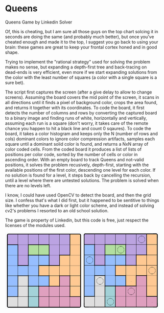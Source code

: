 # Queens
Queens Game by Linkedin Solver

Of, this is cheating, but I am sure all those guys on the top chart solcing it in seconds are doing the same (and probably much better), but once you've cheated enough and made it to the top, I suggest you go back to using your brain: these games are great to keep your frontal cortex honed and in good shape.

Trying to implement the "rational strategy" used for solving the problem makes no sense, but expanding a depth-first tree and back-tracing on dead-ends is very efficient, even more if we start expanding solutions from the color with the least number of squares (a color with a single square is a sure bet).

The script first captures the screen (after a give delay to allow to change screens). Assuming the board covers the mid point of the screen, it scans in all directions until it finds a pixel of background color, crops the area found, and returns it together with its coordinates. To code the board, it first detects the number of columns and rows by converting the captured board to a binary image and finding runs of white, horizontally and vertically, assuming each run is a square (don't worry, it takes care of the remote chance you happen to hit a black line and count 0 sqaures). To code the board, it takes a color histogram and keeps only the N (number of rows and cols) dominant colors to ignore color compression artifacts, samples each square until a dominant solid color is found, and returns a NxN array of color coded cells. From the coded board it produces a list of lists of positions per color code, sorted by the number of cells or color in ascending order. With an empty board to track Queens and not-valid positions, it solves the problem recusively, depth-first, starting with the available positions of the first color, descending one level for each color. If no solution is found for a level, it steps back by cancelling the recursion, until a level where there are untested solutions. The problem is solved when there are no levels left.

I know, I could have used OpenCV to detect the board, and then the grid size. I confess that's what I did first, but it happened to be sentitive to things like whether you have a dark or light color scheme, and instead of solving cv2's problems I resorted to an old school solution.

The game is property of Linkedin, but this code is free, just respect the licenses of the modules used.

![Solved Game](queens_sol.png)
